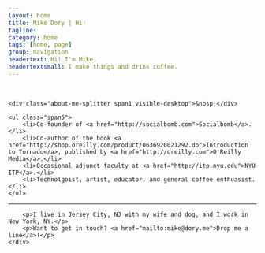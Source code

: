 ```yaml
---
layout: home
title: Mike Dory | Hi!
tagline: 
category: home
tags: [home, page]
group: navigation
headertext: Hi! I'm Mike.
headertextsmall: I make things and drink coffee.
---
```


<div class="about-me row">
    <div class="about-me-pic span3">&nbsp;</div>

    <div class="about-me-splitter span1 visible-desktop">&nbsp;</div>

    <ul class="span5">
        <li>Co-founder of <a href="http://socialbomb.com">Socialbomb</a>.</li>
        <li>Co-author of the book <a href="http://shop.oreilly.com/product/0636920021292.do">Introduction to Tornado</a>, published by <a href="http://oreilly.com">O'Reilly Media</a>.</li>
        <li>Occasional adjunct faculty at <a href="http://itp.nyu.edu">NYU ITP</a>.</li>
        <li>Technolgoist, artist, educator, and general coffee enthuasist.</li>
    </ul>

</div>

<hr/>

<!-- <div class="row">
    <div class="about-me-text span10">
        <p>I'm a technologist, writer, and artist.  I like to build things that real people can use to explore their relationships and the world around them.</p>
        <p>I like to take hikes, shoot pictures, and ride boards. I really like coffee, too.</p>
    </div>
</div> -->

<div class="row">
    <div class="about-me-text span9">

<!--         <p>I co-founded <a href="http://socialbomb.com">Socialbomb</a>, a social technology agency based in Brooklyn. I've taught at places like <a href="http://itp.nyu.edu">NYU ITP</a> and <a href="http://generalassemb.ly/">General Assembly</a>, and spoken at places like <a href="http://www.oscon.com/oscon2011">O'Reilly OSCon</a> and the <a href="http://nyc.mogasummit.com/">Mobile Gaming Summit</a>. </p>

        <p>Most recently, I co-wrote a book for <a href="http://oreilly.com/">O'Reilly Media</a> called <a href="http://shop.oreilly.com/product/0636920021292.do">Introduction to Tornado</a>, which is out now!</p> -->

        <p>I live in Jersey City, NJ with my wife and dog, and I work in New York, NY.</p>
        <p>Want to get in touch? <a href="mailto:mike@dory.me">Drop me a line</a>!</p>
    </div>
</div>

